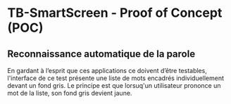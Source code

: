 # TB-SmartScreen - Proof of Concept (POC)
## Reconnaissance automatique de la parole
En gardant à l’esprit que ces applications ce doivent d’être testables, l'interface de ce test présente une liste de mots encadrés individuellement devant un fond gris. Le principe est que lorsuq'un utilisateur prononce un mot de la liste, son fond gris devient jaune.
